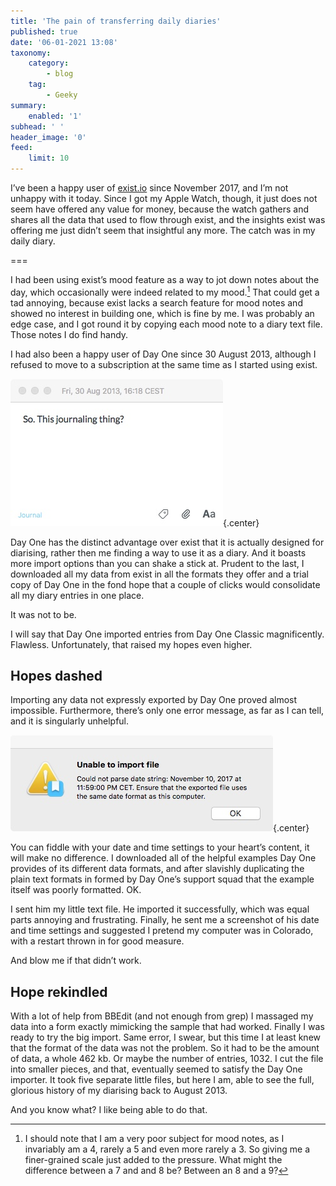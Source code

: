 ```yaml
---
title: 'The pain of transferring daily diaries'
published: true
date: '06-01-2021 13:08'
taxonomy:
    category:
        - blog
    tag:
        - Geeky
summary:
    enabled: '1'
subhead: ' '
header_image: '0'
feed:
    limit: 10
---
```


I’ve been a happy user of [exist.io](https://exist.io) since November 2017, and I’m not unhappy with it today. Since I got my Apple Watch, though, it just does not seem have offered any value for money, because the watch gathers and shares all the data that used to flow through exist, and the insights exist was offering me just didn’t seem that insightful any more. The catch was in my daily diary.

===

I had been using exist’s mood feature as a way to jot down notes about the day, which occasionally were indeed related to my mood.[^1] That could get a tad annoying, because exist lacks a search feature for mood notes and showed no interest in building one, which is fine by me. I was probably an edge case, and I got round it by copying each mood note to a diary text file. Those notes I do find handy.

I had also been a happy user of Day One since 30 August 2013, although I refused to move to a subscription at the same time as I started using exist. 

![Screenshot of first journal entry: So, this journaling thing?](day-one-1.jpeg){.center}

Day One has the distinct advantage over exist that it is actually designed for diarising, rather then me finding a way to use it as a diary. And it boasts more import options than you can shake a stick at. Prudent to the last, I downloaded all my data from exist in all the formats they offer and a trial copy of Day One in the fond hope that a couple of clicks would consolidate all my diary entries in one place.

It was not to be.

I will say that Day One imported entries from Day One Classic magnificently. Flawless. Unfortunately, that raised my hopes even higher.

## Hopes dashed

Importing any data not expressly exported by Day One proved almost impossible. Furthermore, there’s only one error message, as far as I can tell, and it is singularly unhelpful.

![Unhelpful error message from Day One](day-one-2.jpeg){.center}

You can fiddle with your date and time settings to your heart’s content, it will make no difference. I downloaded all of the helpful examples Day One provides of its different data formats, and after slavishly duplicating the plain text formats in formed by Day One’s support squad that the example itself was poorly formatted. OK.

I sent him my little text file. He imported it successfully, which was equal parts annoying and frustrating. Finally, he sent me a screenshot of his date and time settings and suggested I pretend my computer was in Colorado, with a restart thrown in for good measure.

And blow me if that didn’t work.

## Hope rekindled

With a lot of help from BBEdit (and not enough from grep) I massaged my data into a form exactly mimicking the sample that had worked. Finally I was ready to try the big import. Same error, I swear, but this time I at least knew that the format of the data was not the problem. So it had to be the amount of data, a whole 462 kb. Or maybe the number of entries, 1032. I cut the file into smaller pieces, and that, eventually seemed to satisfy the Day One importer. It took five separate little files, but here I am, able to see the full, glorious history of my diarising back to August 2013.

And you know what? I like being able to do that.

[^1]: I should note that I am a very poor subject for mood notes, as I invariably am a 4, rarely a 5 and even more rarely a 3. So giving me a finer-grained scale just added to the pressure. What might the difference between a 7 and and 8 be? Between an 8 and a 9?